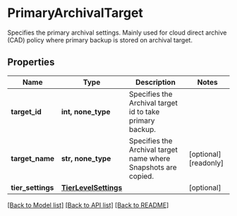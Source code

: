 # PrimaryArchivalTarget

Specifies the primary archival settings. Mainly used for cloud direct archive (CAD) policy where primary backup is stored on archival target.

## Properties
Name | Type | Description | Notes
------------ | ------------- | ------------- | -------------
**target_id** | **int, none_type** | Specifies the Archival target id to take primary backup. | 
**target_name** | **str, none_type** | Specifies the Archival target name where Snapshots are copied. | [optional] [readonly] 
**tier_settings** | [**TierLevelSettings**](TierLevelSettings.md) |  | [optional] 

[[Back to Model list]](../README.md#documentation-for-models) [[Back to API list]](../README.md#documentation-for-api-endpoints) [[Back to README]](../README.md)


